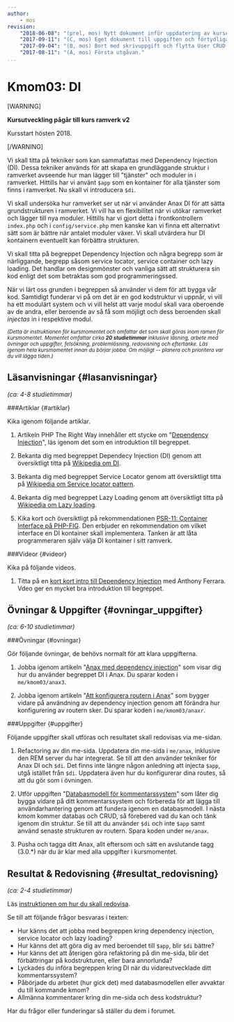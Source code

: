 ```yaml
---
author:
    - mos
revision:
    "2018-06-08": "(prel, mos) Nytt dokument inför uppdatering av kursen."
    "2017-09-11": "(C, mos) Eget dokument till uppgiften och förtydligade att man kan påbörja funderingarna kring en databas."
    "2017-09-04": "(B, mos) Bort med skrivuppgift och flytta User CRUD till kmom04."
    "2017-08-11": "(A, mos) Första utgåvan."
...
```

Kmom03: DI
==================================

[WARNING]

**Kursutveckling pågår till kurs ramverk v2**

Kursstart hösten 2018.

[/WARNING]

Vi skall titta på tekniker som kan sammafattas med Dependency Injection (DI). Dessa tekniker används för att skapa en grundläggande struktur i ramverket avseende hur man lägger till "tjänster" och moduler in i ramverket. Hittills har vi använt `$app` som en kontainer för alla tjänster som finns i ramverket. Nu skall vi introducera `$di`.

Vi skall undersöka hur ramverket ser ut när vi använder Anax DI för att sätta grundstrukturen i ramverket. Vi vill ha en flexibilitet när vi utökar ramverket och lägger till nya moduler. Hittills har vi gjort detta i frontkontrollern `index.php` och i `config/service.php` men kanske kan vi finna ett alternativt sätt som är bättre när antalet moduler växer. Vi skall utvärdera hur DI kontainern eventuellt kan förbättra strukturen.

Vi skall titta på begreppet Dependency Injection och några begrepp som är närliggande, begrepp såsom service locator, service container och lazy loading. Det handlar om designmönster och vanliga sätt att strukturera sin kod enligt det som betraktas som god programmeringssed.

När vi lärt oss grunden i begreppen så använder vi dem för att bygga vår kod. Samtidigt funderar vi på om det är en god kodstruktur vi uppnår, vi vill ha ett modulärt system och vi vill helst att varje modul skall vara oberoende av de andra, eller beroende av så få som möjligt och dess beroenden skall _injectas_ in i respektive modul.

<!--more-->



<small><i>(Detta är instruktionen för kursmomentet och omfattar det som skall göras inom ramen för kursmomentet. Momentet omfattar cirka **20 studietimmar** inklusive läsning, arbete med övningar och uppgifter, felsökning, problemlösning, redovisning och eftertanke. Läs igenom hela kursmomentet innan du börjar jobba. Om möjligt -- planera och prioritera var du vill lägga tiden.)</i></small>



Läsanvisningar  {#lasanvisningar}
---------------------------------

*(ca: 4-8 studietimmar)*



###Artiklar {#artiklar}

Kika igenom följande artiklar.

1. Artikeln PHP The Right Way innehåller ett stycke om "[Dependency Injection](http://www.phptherightway.com/#dependency_injection)", läs igenom det som en introduktion till begreppet.

1. Bekanta dig med begreppet Dependecy Injection (DI) genom att översiktligt titta på [Wikipedia om DI](https://en.wikipedia.org/wiki/Dependency_injection).

1. Bekanta dig med begreppet Service Locator genom att översiktligt titta på [Wikipedia om Service locator pattern](https://en.wikipedia.org/wiki/Service_locator_pattern).

1. Bekanta dig med begreppet Lazy Loading genom att översiktligt titta på [Wikipedia om Lazy loading](https://en.wikipedia.org/wiki/Lazy_loading).

1. Kika kort och översiktligt på rekommendationen [PSR-11: Container Interface på PHP-FIG](http://www.php-fig.org/psr/psr-11/). Den erbjuder en rekommendation om vilket interface en DI kontainer skall implementera. Tanken är att låta programmeraren själv välja DI kontainer i sitt ramverk.



###Videor {#videor}

Kika på följande videos.

1. Titta på en [kort kort intro till Dependency Injection](https://www.youtube.com/watch?v=IKD2-MAkXyQ) med Anthony Ferrara. Vdeo ger en mycket bra introduktion till begreppet.



Övningar & Uppgifter  {#ovningar_uppgifter}
-------------------------------------------

*(ca: 6-10 studietimmar)*



###Övningar {#ovningar}

Gör följande övningar, de behövs normalt för att klara uppgifterna.

1. Jobba igenom artikeln "[Anax med dependency injection](kunskap/anax-med-dependency-injection)" som visar dig hur du använder begreppet DI i Anax. Du sparar koden i `me/kmom03/anax3`.

1. Jobba igenom artikeln "[Att konfigurera routern i Anax](kunskap/att-konfigurera-routern-i-anax)" som bygger vidare på användning av dependency injection genom att förändra hur konfigurering av routern sker. Du sparar koden i `me/kmom03/anaxr`.



###Uppgifter {#uppgifter}

Följande uppgifter skall utföras och resultatet skall redovisas via me-sidan.

1. Refactoring av din me-sida. Uppdatera din me-sida i `me/anax`, inklusive den REM server du har integrerat. Se till att den använder tekniker för Anax DI och `$di`. Det finns inte längre någon anledning att injecta `$app`, utgå istället från `$di`. Uppdatera även hur du konfigurerar dina routes, så att du gör som i övningen.

1. Utför uppgiften "[Databasmodell för kommentarssystem](uppgift/databasmodell-for-kommentarssystem)" som låter dig bygga vidare på ditt kommentarssystem och förbereda för att lägga till användarhantering genom att fundera igenom en databasmodell. I nästa kmom kommer databas och CRUD, så förebered vad du kan och tänk igenom din struktur. Se till att du använder `$di` och inte `$app` samt använd senaste strukturen av routern. Spara koden under `me/anax`.

1. Pusha och tagga ditt Anax, allt eftersom och sätt en avslutande tagg (3.0.\*) när du är klar med alla uppgifter i kursmomentet.

<!--
1. Skriv gruppvis en artikel om ["Dependency Injection (DI)"](uppgift/skriv-artikel-om-di). Spara artikeln i din me-sida.
-->



Resultat & Redovisning  {#resultat_redovisning}
-----------------------------------------------

*(ca: 2-4 studietimmar)*

Läs [instruktionen om hur du skall redovisa](./../redovisa).

Se till att följande frågor besvaras i texten:

* Hur känns det att jobba med begreppen kring dependency injection, service locator och lazy loading?
* Hur känns det att göra dig av med beroendet till `$app`, blir `$di` bättre?
* Hur känns det att återigen göra refaktoring på din me-sida, blir det förbättringar på kodstrukturen, eller bara annorlunda?
* Lyckades du införa begreppen kring DI när du vidareutvecklade ditt kommentarssystem?
* Påbörjade du arbetet (hur gick det) med databasmodellen eller avvaktar du till kommande kmom?
* Allmänna kommentarer kring din me-sida och dess kodstruktur?

Har du frågor eller funderingar så ställer du dem i forumet.
